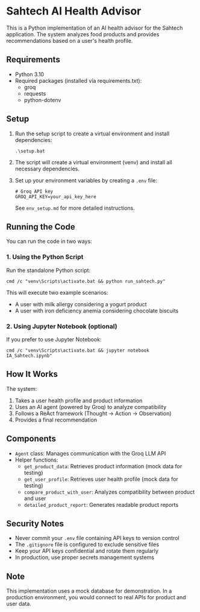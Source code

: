 # Sahtech AI Health Advisor

This is a Python implementation of an AI health advisor for the Sahtech application. The system analyzes food products and provides recommendations based on a user's health profile.

## Requirements

- Python 3.10
- Required packages (installed via requirements.txt):
  - groq
  - requests
  - python-dotenv

## Setup

1. Run the setup script to create a virtual environment and install dependencies:

   ```
   .\setup.bat
   ```

2. The script will create a virtual environment (venv) and install all necessary dependencies.

3. Set up your environment variables by creating a `.env` file:
   ```
   # Groq API key
   GROQ_API_KEY=your_api_key_here
   ```
   See `env_setup.md` for more detailed instructions.

## Running the Code

You can run the code in two ways:

### 1. Using the Python Script

Run the standalone Python script:

```
cmd /c "venv\Scripts\activate.bat && python run_sahtech.py"
```

This will execute two example scenarios:
- A user with milk allergy considering a yogurt product
- A user with iron deficiency anemia considering chocolate biscuits

### 2. Using Jupyter Notebook (optional)

If you prefer to use Jupyter Notebook:

```
cmd /c "venv\Scripts\activate.bat && jupyter notebook IA_Sahtech.ipynb"
```

## How It Works

The system:
1. Takes a user health profile and product information
2. Uses an AI agent (powered by Groq) to analyze compatibility
3. Follows a ReAct framework (Thought → Action → Observation)
4. Provides a final recommendation

## Components

- `Agent` class: Manages communication with the Groq LLM API
- Helper functions: 
  - `get_product_data`: Retrieves product information (mock data for testing)
  - `get_user_profile`: Retrieves user health profile (mock data for testing)
  - `compare_product_with_user`: Analyzes compatibility between product and user
  - `detailed_product_report`: Generates readable product reports

## Security Notes

- Never commit your `.env` file containing API keys to version control
- The `.gitignore` file is configured to exclude sensitive files
- Keep your API keys confidential and rotate them regularly
- In production, use proper secrets management systems

## Note

This implementation uses a mock database for demonstration. In a production environment, you would connect to real APIs for product and user data. 